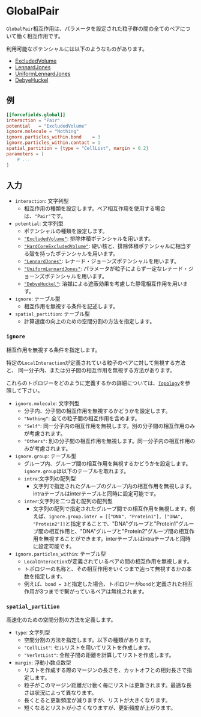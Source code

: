 # GlobalPair

`GlobalPair`相互作用は、パラメータを設定された粒子群の間の全てのペアについて働く相互作用です。

利用可能なポテンシャルには以下のようなものがあります。

- [ExcludedVolume](ExcludedVolumePotential.md)
- [LennardJones](LennardJonesPotential.md)
- [UniformLennardJones](UniformLennardJonesPotential.md)
- [DebyeHuckel](DebyeHuckelPotential.md)

## 例

```toml
[[forcefields.global]]
interaction = "Pair"
potential   = "ExcludedVolume"
ignore.molecule = "Nothing"
ignore.particles_within.bond    = 3
ignore.particles_within.contact = 1
spatial_partition = {type = "CellList", margin = 0.2}
parameters = [
    # ...
]
```

## 入力

- `interaction`: 文字列型
  - 相互作用の種類を設定します。ペア相互作用を使用する場合は、`"Pair"`です。
- `potential`: 文字列型
  - ポテンシャルの種類を設定します。
  - [`"ExcludedVolume"`](ExcludedVolumePotential.md): 排除体積ポテンシャルを用います。
  - [`"HardCoreExcludedVolume"`](HardCoreExcludedVolumePotential.md): 硬い核と、排除体積ポテンシャルに相当する殻を持ったポテンシャルを用います。
  - [`"LennardJones"`](LennardJonesPotential.md): レナード・ジョーンズポテンシャルを用います。
  - [`"UniformLennardJones"`](UniformLennardJonesPotential.md): パラメータが粒子によらず一定なレナード・ジョーンズポテンシャルを用います。
  - [`"DebyeHuckel"`](DebyeHuckelPotential.md): 溶媒による遮蔽効果を考慮した静電相互作用を用います。
- `ignore`: テーブル型
  - 相互作用を無視する条件を記述します。
- `spatial_partition`: テーブル型
  - 計算速度の向上のための空間分割の方法を指定します。

### `ignore`

相互作用を無視する条件を指定します。

特定の`LocalInteraction`が定義されている粒子のペアに対して無視する方法と、
同一分子内、または分子間の相互作用を無視する方法があります。

これらのトポロジーをどのように定義するかの詳細については、[`Topology`](Topology.md)を参照して下さい。

- `ignore.molecule`: 文字列型
  - 分子内、分子間の相互作用を無視するかどうかを設定します。
  - `"Nothing"`: 全ての粒子間の相互作用を含めます。
  - `"Self"`: 同一分子内の相互作用を無視します。別の分子間の相互作用のみが考慮されます。
  - `"Others"`: 別の分子間の相互作用を無視します。同一分子内の相互作用のみが考慮されます。
- `ignore.group`: テーブル型
  - グループ内、グループ間の相互作用を無視するかどうかを設定します。`ignore.group`は以下のテーブルを取れます。
  - `intra`:文字列の配列型
    - 文字列で指定されたグループのグループ内の相互作用を無視します。intraテーブルはinterテーブルと同時に設定可能です。
  - `inter`:文字列を二つ含む配列の配列型
    - 文字列の配列で指定されたグループ間での相互作用を無視します。例えば、`ignore.group.inter = [["DNA", "Protein1"], ["DNA", "Protein2"]]`と指定することで、"DNA"グループと"Protein1"グループ間の相互作用と、"DNA"グループと"Protein2"グループ間の相互作用を無視することができます。interテーブルはintraテーブルと同時に設定可能です。
- `ignore.particles_within`: テーブル型
  - `LocalInteraction`が定義されているペアの間の相互作用を無視します。
  - トポロジーの名称と、その相互作用をいくつまで辿って無視するかの本数を指定します。
  - 例えば、`bond = 3`と指定した場合、トポロジーが`bond`と定義された相互作用が3つまでで繋がっているペアは無視されます。

### `spatial_partition`

高速化のための空間分割の方法を定義します。

- `type`: 文字列型
  - 空間分割の方法を指定します。以下の種類があります。
  - `"CellList"`: セルリストを用いてリストを作成します。
  - `"VerletList"`: 全粒子間の距離を計算してリストを作成します。
- `margin`: 浮動小数点数型
  - リストを作成する際のマージンの長さを、カットオフとの相対長さで指定します。
  - 粒子がこのマージン距離だけ動く毎にリストは更新されます。最適な長さは状況によって異なります。
  - 長くとると更新頻度が減りますが、リストが大きくなります。
  - 短くなるとリストが小さくなりますが、更新頻度が上がります。

